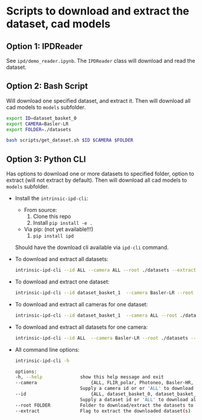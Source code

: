 # Scripts to download and extract the dataset, cad models

## Option 1: IPDReader

See `ipd/demo_reader.ipynb`. The `IPDReader` class will download and read the dataset.

## Option 2: Bash Script

Will download one specified dataset, and extract it. Then will download all cad models to `models` subfolder.

```bash
export ID=dataset_basket_0
export CAMERA=Basler-LR
export FOLDER=./datasets

bash scripts/get_dataset.sh $ID $CAMERA $FOLDER
```

## Option 3: Python CLI

Has options to download one or more datasets to specified folder, option to extract (will not extract by default). Then will download all cad models to `models` subfolder.

- Install the `intrinsic-ipd-cli`:
    - From source:
        1. Clone this repo
        2. Install `pip install -e .`
    - Via pip: (not yet available!!!)
        1. `pip install ipd`
    
    Should have the download cli available via `ipd-cli` command.

- To download and extract all datasets:
    ```bash
    intrinsic-ipd-cli --id ALL --camera ALL --root ./datasets --extract
    ```

- To download and extract one dataset:
    ```bash
    intrinsic-ipd-cli --id dataset_basket_1  --camera Basler-LR --root ./datasets --extract
    ```

- To download and extract all cameras for one dataset:
    ```bash
    intrinsic-ipd-cli --id dataset_basket_1  --camera ALL --root ./datasets --extract
    ```

- To download and extract all datasets for one camera:
    ```bash
    intrinsic-ipd-cli --id ALL  --camera Basler-LR --root ./datasets --extract
    ```

- All command line options:
    ```bash
    intrinsic-ipd-cli -h

    options:
    -h, --help              show this help message and exit
    --camera                    {ALL, FLIR_polar, Photoneo, Basler-HR, Basler-LR}
                            Supply a camera id or or 'ALL' to download all cameras for the specified dataset
    --id                        {ALL, dataset_basket_0, dataset_basket_1,..., dataset_texturedbg_3}
                            Supply a dataset id or 'ALL' to download all datasets for specified camera
    --root FOLDER           Folder to download/extract the datasets to
    --extract               Flag to extract the downloaded dataset(s)
    ```
